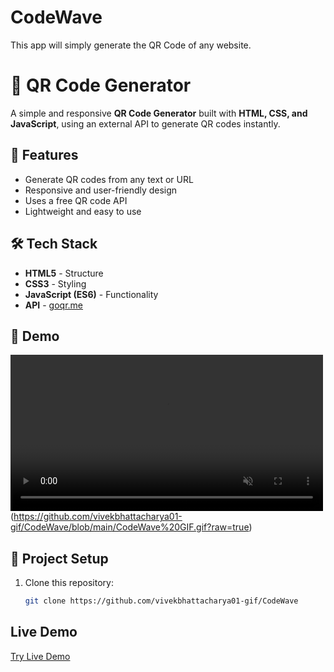 # CodeWave
This app will simply generate the QR Code of any website.

# 📱 QR Code Generator

A simple and responsive **QR Code Generator** built with **HTML, CSS, and JavaScript**, using an external API to generate QR codes instantly.  

## 🚀 Features
- Generate QR codes from any text or URL
- Responsive and user-friendly design
- Uses a free QR code API
- Lightweight and easy to use

## 🛠️ Tech Stack
- **HTML5** - Structure  
- **CSS3** - Styling  
- **JavaScript (ES6)** - Functionality  
- **API** - [goqr.me](https://goqr.me/api/) 

## 📸 Demo
<video src="./images/lumigate-demo.mp4" width="500" autoplay loop muted></video>(https://github.com/vivekbhattacharya01-gif/CodeWave/blob/main/CodeWave%20GIF.gif?raw=true)

## 📂 Project Setup
1. Clone this repository:
   ```bash
   git clone https://github.com/vivekbhattacharya01-gif/CodeWave


## Live Demo 
[Try Live Demo](https://github.com/vivekbhattacharya01-gif/CodeWave/blob/main/CodeWave%20GIF.gif)

